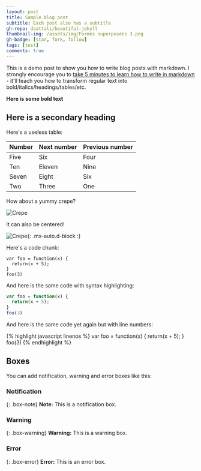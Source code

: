 ```yaml
---
layout: post
title: Sample blog post
subtitle: Each post also has a subtitle
gh-repo: daattali/beautiful-jekyll
thumbnail-img: /assets/img/Formes superposées 3.png
gh-badge: [star, fork, follow]
tags: [test]
comments: true
---
```


This is a demo post to show you how to write blog posts with markdown.  I strongly encourage you to [take 5 minutes to learn how to write in markdown](https://markdowntutorial.com/) - it'll teach you how to transform regular text into bold/italics/headings/tables/etc.

**Here is some bold text**

## Here is a secondary heading

Here's a useless table:

| Number | Next number | Previous number |
| :------ |:--- | :--- |
| Five | Six | Four |
| Ten | Eleven | Nine |
| Seven | Eight | Six |
| Two | Three | One |


How about a yummy crepe?

![Crepe](https://s3-media3.fl.yelpcdn.com/bphoto/cQ1Yoa75m2yUFFbY2xwuqw/348s.jpg)

It can also be centered!

![Crepe](https://s3-media3.fl.yelpcdn.com/bphoto/cQ1Yoa75m2yUFFbY2xwuqw/348s.jpg){: .mx-auto.d-block :}

Here's a code chunk:

~~~
var foo = function(x) {
  return(x + 5);
}
foo(3)
~~~

And here is the same code with syntax highlighting:

```javascript
var foo = function(x) {
  return(x + 5);
}
foo(3)
```

And here is the same code yet again but with line numbers:

{% highlight javascript linenos %}
var foo = function(x) {
  return(x + 5);
}
foo(3)
{% endhighlight %}

## Boxes
You can add notification, warning and error boxes like this:

### Notification

{: .box-note}
**Note:** This is a notification box.

### Warning

{: .box-warning}
**Warning:** This is a warning box.

### Error

{: .box-error}
**Error:** This is an error box.

